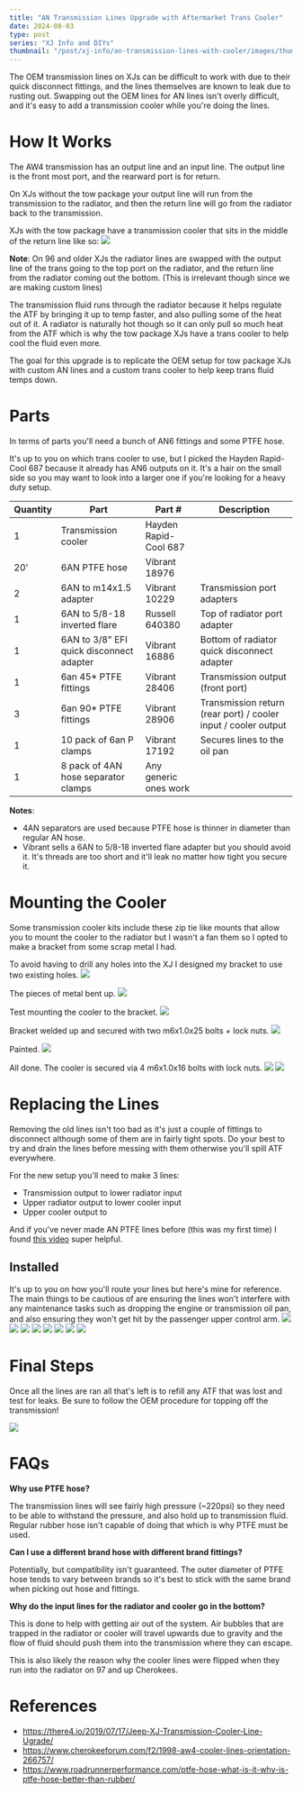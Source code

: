 ```yaml
---
title: "AN Transmission Lines Upgrade with Aftermarket Trans Cooler"
date: 2024-08-03
type: post
series: "XJ Info and DIYs"
thumbnail: "/post/xj-info/an-transmission-lines-with-cooler/images/thumbnail.jpg"
---
```


The OEM transmission lines on XJs can be difficult to work with due to their quick disconnect fittings, and the lines themselves are known to leak due to rusting out. Swapping out the OEM lines for AN lines isn't overly difficult, and it's easy to add a transmission cooler while you're doing the lines.

# How It Works

The AW4 transmission has an output line and an input line. The output line is the front most port, and the rearward port is for return.

On XJs without the tow package your output line will run from the transmission to the radiator, and then the return line will go from the radiator back to the transmission.

XJs with the tow package have a transmission cooler that sits in the middle of the return line like so:
![](./images/0_lines-with-cooler-colored.png)

**Note**: On 96 and older XJs the radiator lines are swapped with the output line of the trans going to the top port on the radiator, and the return line from the radiator coming out the bottom. (This is irrelevant though since we are making custom lines)

The transmission fluid runs through the radiator because it helps regulate the ATF by bringing it up to temp faster, and also pulling some of the heat out of it. A radiator is naturally hot though so it can only pull so much heat from the ATF which is why the tow package XJs have a trans cooler to help cool the fluid even more.

The goal for this upgrade is to replicate the OEM setup for tow package XJs with custom AN lines and a custom trans cooler to help keep trans fluid temps down.

# Parts
In terms of parts you'll need a bunch of AN6 fittings and some PTFE hose. 

It's up to you on which trans cooler to use, but I picked the Hayden Rapid-Cool 687 because it already has AN6 outputs on it. It's a hair on the small side so you may want to look into a larger one if you're looking for a heavy duty setup.


| Quantity | Part | Part # | Description |
|----------|------|--------|-------------|
| 1 | Transmission cooler | Hayden Rapid-Cool 687 | |
| 20' | 6AN PTFE hose | Vibrant 18976 | |
| 2 | 6AN to m14x1.5 adapter | Vibrant 10229 | Transmission port adapters |
| 1 | 6AN to 5/8-18 inverted flare | Russell 640380 | Top of radiator port adapter |
| 1 | 6AN to 3/8" EFI quick disconnect adapter | Vibrant 16886 | Bottom of radiator quick disconnect adapter |
| 1 | 6an 45* PTFE fittings | Vibrant 28406 | Transmission output (front port) |
| 3 | 6an 90* PTFE fittings | Vibrant 28906 | Transmission return (rear port) / cooler input / cooler output |
| 1 | 10 pack of 6an P clamps | Vibrant 17192 | Secures lines to the oil pan |
| 1 | 8 pack of 4AN hose separator clamps | Any generic ones work |

**Notes**:
- 4AN separators are used because PTFE hose is thinner in diameter than regular AN hose.
- Vibrant sells a 6AN to 5/8-18 inverted flare adapter but you should avoid it. It's threads are too short and it'll leak no matter how tight you secure it.

# Mounting the Cooler

Some transmission cooler kits include these zip tie like mounts that allow you to mount the cooler to the radiator but I wasn't a fan them so I opted to make a bracket from some scrap metal I had.

To avoid having to drill any holes into the XJ I designed my bracket to use two existing holes.
![](./images/1.jpg)

The pieces of metal bent up.
![](./images/2.jpg)

Test mounting the cooler to the bracket.
![](./images/3.jpg)

Bracket welded up and secured with two m6x1.0x25 bolts + lock nuts.
![](./images/4.jpg)

Painted.
![](./images/5.jpg)

All done. The cooler is secured via 4 m6x1.0x16 bolts with lock nuts.
![](./images/6.jpg)
![](./images/7.jpg)

# Replacing the Lines

Removing the old lines isn't too bad as it's just a couple of fittings to disconnect although some of them are in fairly tight spots. Do your best to try and drain the lines before messing with them otherwise you'll spill ATF everywhere.

For the new setup you'll need to make 3 lines:
- Transmission output to lower radiator input
- Upper radiator output to lower cooler input
- Upper cooler output to 

And if you've never made AN PTFE lines before (this was my first time) I found [this video](https://www.youtube.com/watch?v=HMj-ngf33zk) super helpful.

## Installed
It's up to you on how you'll route your lines but here's mine for reference. The main things to be cautious of are ensuring the lines won't interfere with any maintenance tasks such as dropping the engine or transmission oil pan, and also ensuring they won't get hit by the passenger upper control arm.
![](./images/8.jpg)
![](./images/9.jpg)
![](./images/10.jpg)
![](./images/11.jpg)
![](./images/12.jpg)
![](./images/13.jpg)
![](./images/14.jpg)
![](./images/15.jpg)

# Final Steps

Once all the lines are ran all that's left is to refill any ATF that was lost and test for leaks. Be sure to follow the OEM procedure for topping off the transmission!

![](./images/16.jpg)

# FAQs

**Why use PTFE hose?**

The transmission lines will see fairly high pressure (~220psi) so they need to be able to withstand the pressure, and also hold up to transmission fluid. Regular rubber hose isn't capable of doing that which is why PTFE must be used.

**Can I use a different brand hose with different brand fittings?**

Potentially, but compatibility isn't guaranteed. The outer diameter of PTFE hose tends to vary between brands so it's best to stick with the same brand when picking out hose and fittings.

**Why do the input lines for the radiator and cooler go in the bottom?**

This is done to help with getting air out of the system. Air bubbles that are trapped in the radiator or cooler will travel upwards due to gravity and the flow of fluid should push them into the transmission where they can escape.

This is also likely the reason why the cooler lines were flipped when they run into the radiator on 97 and up Cherokees. 

  # References
  - https://there4.io/2019/07/17/Jeep-XJ-Transmission-Cooler-Line-Ugrade/
  - https://www.cherokeeforum.com/f2/1998-aw4-cooler-lines-orientation-266757/
  - https://www.roadrunnerperformance.com/ptfe-hose-what-is-it-why-is-ptfe-hose-better-than-rubber/
